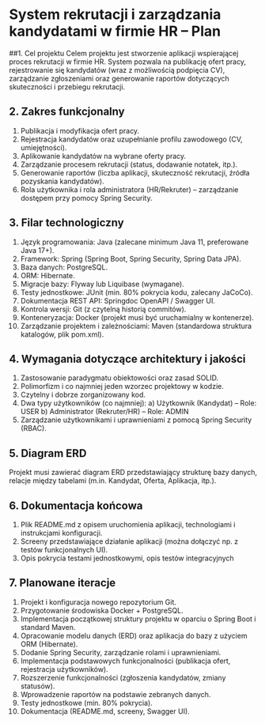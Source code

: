 # System rekrutacji i zarządzania kandydatami w firmie HR – Plan

##1. Cel projektu
Celem projektu jest stworzenie aplikacji wspierającej proces rekrutacji w firmie HR. System pozwala na publikację ofert pracy, rejestrowanie się kandydatów (wraz z możliwością podpięcia CV), zarządzanie zgłoszeniami oraz generowanie raportów dotyczących skuteczności i przebiegu rekrutacji.

## 2. Zakres funkcjonalny
1. Publikacja i modyfikacja ofert pracy.
2. Rejestracja kandydatów oraz uzupełnianie profilu zawodowego (CV, umiejętności).
3. Aplikowanie kandydatów na wybrane oferty pracy.
4. Zarządzanie procesem rekrutacji (status, dodawanie notatek, itp.).
5. Generowanie raportów (liczba aplikacji, skuteczność rekrutacji, źródła pozyskania kandydatów).
6. Rola użytkownika i rola administratora (HR/Rekruter) – zarządzanie dostępem przy pomocy Spring Security.

## 3. Filar technologiczny
1. Język programowania: Java (zalecane minimum Java 11, preferowane Java 17+).
2. Framework: Spring (Spring Boot, Spring Security, Spring Data JPA).
3. Baza danych: PostgreSQL.
4. ORM: Hibernate.
5. Migracje bazy: Flyway lub Liquibase (wymagane).
6. Testy jednostkowe: JUnit (min. 80% pokrycia kodu, zalecany JaCoCo).
7. Dokumentacja REST API: Springdoc OpenAPI / Swagger UI.
8. Kontrola wersji: Git (z czytelną historią commitów).
9. Konteneryzacja: Docker (projekt musi być uruchamialny w kontenerze).
10. Zarządzanie projektem i zależnościami: Maven (standardowa struktura katalogów, plik pom.xml).

## 4. Wymagania dotyczące architektury i jakości
1. Zastosowanie paradygmatu obiektowości oraz zasad SOLID.
2. Polimorfizm i co najmniej jeden wzorzec projektowy w kodzie.
3. Czytelny i dobrze zorganizowany kod.
4. Dwa typy użytkowników (co najmniej):
    a) Użytkownik (Kandydat) – Role: USER
    b) Administrator (Rekruter/HR) – Role: ADMIN
5. Zarządzanie użytkownikami i uprawnieniami z pomocą Spring Security (RBAC).

## 5. Diagram ERD
Projekt musi zawierać diagram ERD przedstawiający strukturę bazy danych, relacje między tabelami (m.in. Kandydat, Oferta, Aplikacja, itp.).

## 6. Dokumentacja końcowa
1. Plik README.md z opisem uruchomienia aplikacji, technologiami i instrukcjami konfiguracji.
2. Screeny przedstawiające działanie aplikacji (można dołączyć np. z testów funkcjonalnych UI).
3. Opis pokrycia testami jednostkowymi, opis testów integracyjnych

## 7. Planowane iteracje
1. Projekt i konfiguracja nowego repozytorium Git.
2. Przygotowanie środowiska Docker + PostgreSQL.
3. Implementacja początkowej struktury projektu w oparciu o Spring Boot i standard Maven.
4. Opracowanie modelu danych (ERD) oraz aplikacja do bazy z użyciem ORM (Hibernate).
5. Dodanie Spring Security, zarządzanie rolami i uprawnieniami.
6. Implementacja podstawowych funkcjonalności (publikacja ofert, rejestracja użytkowników).
7. Rozszerzenie funkcjonalności (zgłoszenia kandydatów, zmiany statusów).
8. Wprowadzenie raportów na podstawie zebranych danych.
9. Testy jednostkowe (min. 80% pokrycia).
10. Dokumentacja (README.md, screeny, Swagger UI).
